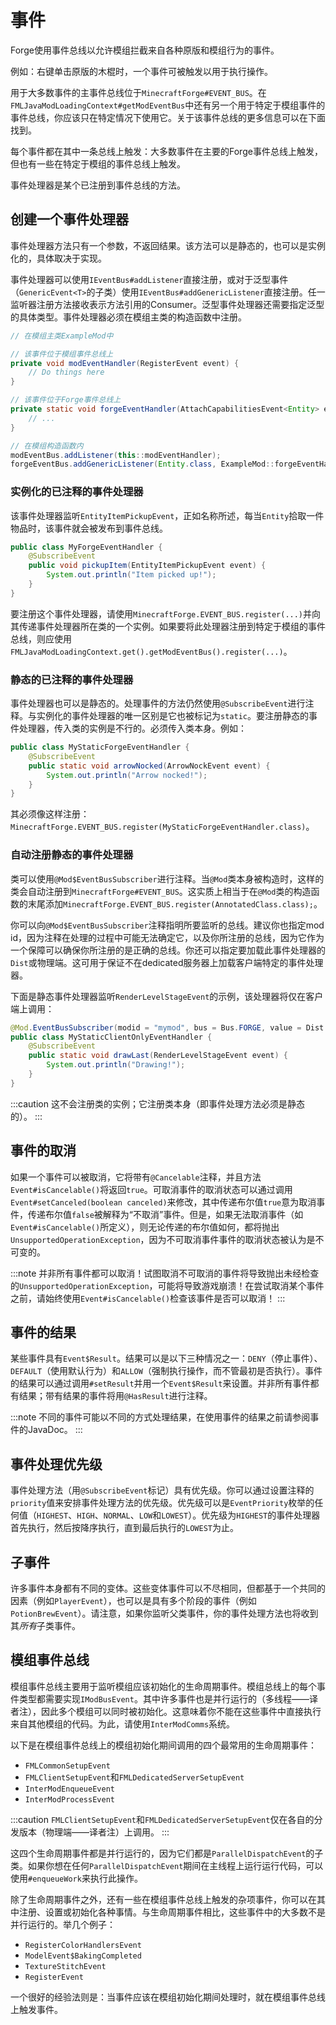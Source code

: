 事件
====

Forge使用事件总线以允许模组拦截来自各种原版和模组行为的事件。

例如：右键单击原版的木棍时，一个事件可被触发以用于执行操作。

用于大多数事件的主事件总线位于`MinecraftForge#EVENT_BUS`。在`FMLJavaModLoadingContext#getModEventBus`中还有另一个用于特定于模组事件的事件总线，你应该只在特定情况下使用它。关于该事件总线的更多信息可以在下面找到。

每个事件都在其中一条总线上触发：大多数事件在主要的Forge事件总线上触发，但也有一些在特定于模组的事件总线上触发。

事件处理器是某个已注册到事件总线的方法。

创建一个事件处理器
----------------

事件处理器方法只有一个参数，不返回结果。该方法可以是静态的，也可以是实例化的，具体取决于实现。

事件处理器可以使用`IEventBus#addListener`直接注册，或对于泛型事件（`GenericEvent<T>`的子类）使用`IEventBus#addGenericListener`直接注册。任一监听器注册方法接收表示方法引用的Consumer。泛型事件处理器还需要指定泛型的具体类型。事件处理器必须在模组主类的构造函数中注册。

```java
// 在模组主类ExampleMod中

// 该事件位于模组事件总线上
private void modEventHandler(RegisterEvent event) {
	// Do things here
}

// 该事件位于Forge事件总线上
private static void forgeEventHandler(AttachCapabilitiesEvent<Entity> event) {
	// ...
}

// 在模组构造函数内
modEventBus.addListener(this::modEventHandler);
forgeEventBus.addGenericListener(Entity.class, ExampleMod::forgeEventHandler);
```

### 实例化的已注释的事件处理器

该事件处理器监听`EntityItemPickupEvent`，正如名称所述，每当`Entity`拾取一件物品时，该事件就会被发布到事件总线。

```java
public class MyForgeEventHandler {
	@SubscribeEvent
	public void pickupItem(EntityItemPickupEvent event) {
		System.out.println("Item picked up!");
	}
}
```

要注册这个事件处理器，请使用`MinecraftForge.EVENT_BUS.register(...)`并向其传递事件处理器所在类的一个实例。如果要将此处理器注册到特定于模组的事件总线，则应使用`FMLJavaModLoadingContext.get().getModEventBus().register(...)`。

### 静态的已注释的事件处理器

事件处理器也可以是静态的。处理事件的方法仍然使用`@SubscribeEvent`进行注释。与实例化的事件处理器的唯一区别是它也被标记为`static`。要注册静态的事件处理器，传入类的实例是不行的。必须传入类本身。例如：

```java
public class MyStaticForgeEventHandler {
	@SubscribeEvent
	public static void arrowNocked(ArrowNockEvent event) {
		System.out.println("Arrow nocked!");
	}
}
```

其必须像这样注册：`MinecraftForge.EVENT_BUS.register(MyStaticForgeEventHandler.class)`。

### 自动注册静态的事件处理器

类可以使用`@Mod$EventBusSubscriber`进行注释。当`@Mod`类本身被构造时，这样的类会自动注册到`MinecraftForge#EVENT_BUS`。这实质上相当于在`@Mod`类的构造函数的末尾添加`MinecraftForge.EVENT_BUS.register(AnnotatedClass.class);`。

你可以向`@Mod$EventBusSubscriber`注释指明所要监听的总线。建议你也指定mod id，因为注释在处理的过程中可能无法确定它，以及你所注册的总线，因为它作为一个保障可以确保你所注册的是正确的总线。你还可以指定要加载此事件处理器的`Dist`或物理端。这可用于保证不在dedicated服务器上加载客户端特定的事件处理器。

下面是静态事件处理器监听`RenderLevelStageEvent`的示例，该处理器将仅在客户端上调用：

```java
@Mod.EventBusSubscriber(modid = "mymod", bus = Bus.FORGE, value = Dist.CLIENT)
public class MyStaticClientOnlyEventHandler {
	@SubscribeEvent
	public static void drawLast(RenderLevelStageEvent event) {
		System.out.println("Drawing!");
	}
}
```

:::caution
    这不会注册类的实例；它注册类本身（即事件处理方法必须是静态的）。
:::

事件的取消
---------

如果一个事件可以被取消，它将带有`@Cancelable`注释，并且方法`Event#isCancelable()`将返回`true`。可取消事件的取消状态可以通过调用`Event#setCanceled(boolean canceled)`来修改，其中传递布尔值`true`意为取消事件，传递布尔值`false`被解释为“不取消”事件。但是，如果无法取消事件（如`Event#isCancelable()`所定义），则无论传递的布尔值如何，都将抛出`UnsupportedOperationException`，因为不可取消事件事件的取消状态被认为是不可变的。

:::note
	并非所有事件都可以取消！试图取消不可取消的事件将导致抛出未经检查的`UnsupportedOperationException`，可能将导致游戏崩溃！在尝试取消某个事件之前，请始终使用`Event#isCancelable()`检查该事件是否可以取消！
:::

事件的结果
---------

某些事件具有`Event$Result`。结果可以是以下三种情况之一：`DENY`（停止事件）、`DEFAULT`（使用默认行为）和`ALLOW`（强制执行操作，而不管最初是否执行）。事件的结果可以通过调用`#setResult`并用一个`Event$Result`来设置。并非所有事件都有结果；带有结果的事件将用`@HasResult`进行注释。

:::note
    不同的事件可能以不同的方式处理结果，在使用事件的结果之前请参阅事件的JavaDoc。
:::

事件处理优先级
-------------

事件处理方法（用`@SubscribeEvent`标记）具有优先级。你可以通过设置注释的`priority`值来安排事件处理方法的优先级。优先级可以是`EventPriority`枚举的任何值（`HIGHEST`、`HIGH`、`NORMAL`、`LOW`和`LOWEST`）。优先级为`HIGHEST`的事件处理器首先执行，然后按降序执行，直到最后执行的`LOWEST`为止。

子事件
------

许多事件本身都有不同的变体。这些变体事件可以不尽相同，但都基于一个共同的因素（例如`PlayerEvent`），也可以是具有多个阶段的事件（例如`PotionBrewEvent`）。请注意，如果你监听父类事件，你的事件处理方法也将收到其*所有*子类事件。

模组事件总线
-----------

模组事件总线主要用于监听模组应该初始化的生命周期事件。模组总线上的每个事件类型都需要实现`IModBusEvent`。其中许多事件也是并行运行的（多线程——译者注），因此多个模组可以同时被初始化。这意味着你不能在这些事件中直接执行来自其他模组的代码。为此，请使用`InterModComms`系统。

以下是在模组事件总线上的模组初始化期间调用的四个最常用的生命周期事件：

* `FMLCommonSetupEvent`
* `FMLClientSetupEvent`和`FMLDedicatedServerSetupEvent`
* `InterModEnqueueEvent`
* `InterModProcessEvent`

:::caution
	`FMLClientSetupEvent`和`FMLDedicatedServerSetupEvent`仅在各自的分发版本（物理端——译者注）上调用。
:::

这四个生命周期事件都是并行运行的，因为它们都是`ParallelDispatchEvent`的子类。如果你想在任何`ParallelDispatchEvent`期间在主线程上运行运行代码，可以使用`#enqueueWork`来执行此操作。

除了生命周期事件之外，还有一些在模组事件总线上触发的杂项事件，你可以在其中注册、设置或初始化各种事情。与生命周期事件相比，这些事件中的大多数不是并行运行的。举几个例子：

* `RegisterColorHandlersEvent`
* `ModelEvent$BakingCompleted`
* `TextureStitchEvent`
* `RegisterEvent`

一个很好的经验法则是：当事件应该在模组初始化期间处理时，就在模组事件总线上触发事件。
